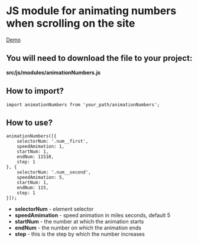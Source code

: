 # JS module for animating numbers when scrolling on the site

[Demo](https://ilyatsokota.github.io/module-animation-numbers)

## You will need to download the file to your project:

**src/js/modules/animationNumbers.js**

## How to import?

```
import animationNumbers from 'your_path/animationNumbers';
```

## How to use?

```
animationNumbers([{
	selectorNum: '.num__first',
	speedAmimation: 1,
	startNum: 1,
	endNum: 11510,
	step: 1
}, {
	selectorNum: '.num__second',
	speedAmimation: 5,
	startNum: 1,
	endNum: 115,
	step: 1
}]);
```

- **selectorNum** - element selector
- **speedAmimation** - speed animation in miles seconds, default 5
- **startNum** - the number at which the animation starts
- **endNum** - the number on which the animation ends
- **step** - this is the step by which the number increases
